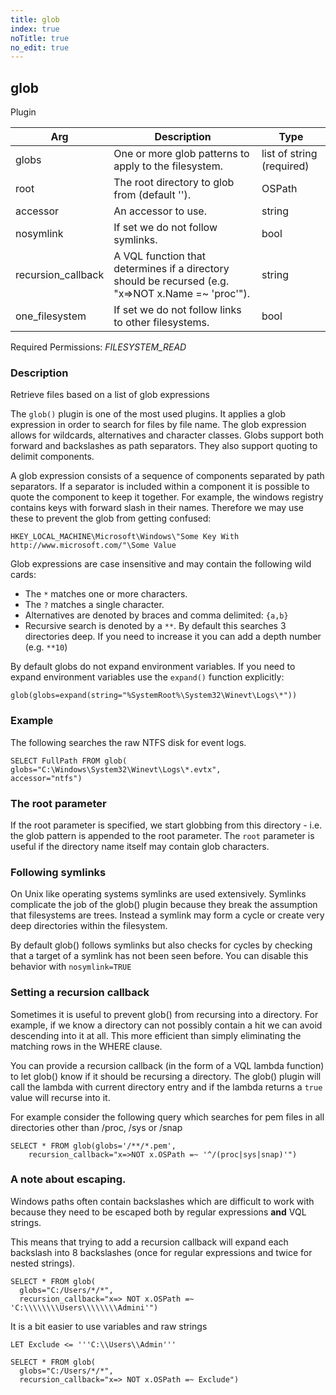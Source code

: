 ```yaml
---
title: glob
index: true
noTitle: true
no_edit: true
---
```




<div class="vql_item"></div>


## glob
<span class='vql_type pull-right page-header'>Plugin</span>



<div class="vqlargs"></div>

Arg | Description | Type
----|-------------|-----
globs|One or more glob patterns to apply to the filesystem.|list of string (required)
root|The root directory to glob from (default '').|OSPath
accessor|An accessor to use.|string
nosymlink|If set we do not follow symlinks.|bool
recursion_callback|A VQL function that determines if a directory should be recursed (e.g. "x=>NOT x.Name =~ 'proc'").|string
one_filesystem|If set we do not follow links to other filesystems.|bool

Required Permissions: 
<i class="linkcolour label pull-right label-success">FILESYSTEM_READ</i>

### Description

Retrieve files based on a list of glob expressions

The `glob()` plugin is one of the most used plugins. It applies a glob
expression in order to search for files by file name. The glob
expression allows for wildcards, alternatives and character
classes. Globs support both forward and backslashes as path
separators. They also support quoting to delimit components.

A glob expression consists of a sequence of components separated by
path separators. If a separator is included within a component it is
possible to quote the component to keep it together. For example, the
windows registry contains keys with forward slash in their
names. Therefore we may use these to prevent the glob from getting
confused:

```
HKEY_LOCAL_MACHINE\Microsoft\Windows\"Some Key With http://www.microsoft.com/"\Some Value
```

Glob expressions are case insensitive and may contain the following wild cards:

* The `*` matches one or more characters.
* The `?` matches a single character.
* Alternatives are denoted by braces and comma delimited: `{a,b}`
* Recursive search is denoted by a `**`. By default this searches 3 directories deep. If you need to increase it you can add a depth number (e.g. `**10`)

By default globs do not expand environment variables. If you need to
expand environment variables use the `expand()` function explicitly:

```vql
glob(globs=expand(string="%SystemRoot%\System32\Winevt\Logs\*"))
```

### Example

The following searches the raw NTFS disk for event logs.

```vql
SELECT FullPath FROM glob(
globs="C:\Windows\System32\Winevt\Logs\*.evtx",
accessor="ntfs")
```

### The root parameter

If the root parameter is specified, we start globbing from this
directory - i.e. the glob pattern is appended to the root
parameter.  The `root` parameter is useful if the directory name
itself may contain glob characters.

### Following symlinks

On Unix like operating systems symlinks are used
extensively. Symlinks complicate the job of the glob() plugin
because they break the assumption that filesystems are
trees. Instead a symlink may form a cycle or create very deep
directories within the filesystem.

By default glob() follows symlinks but also checks for cycles by
checking that a target of a symlink has not been seen before. You
can disable this behavior with `nosymlink=TRUE`

### Setting a recursion callback

Sometimes it is useful to prevent glob() from recursing into a
directory. For example, if we know a directory can not possibly
contain a hit we can avoid descending into it at all. This more
efficient than simply eliminating the matching rows in the WHERE
clause.

You can provide a recursion callback (in the form of a VQL lambda
function) to let glob() know if it should be recursing a
directory. The glob() plugin will call the lambda with current
directory entry and if the lambda returns a `true` value will
recurse into it.

For example consider the following query which searches for pem
files in all directories other than /proc, /sys or /snap

```vql
SELECT * FROM glob(globs='/**/*.pem',
    recursion_callback="x=>NOT x.OSPath =~ '^/(proc|sys|snap)'")
```

### A note about escaping.

Windows paths often contain backslashes which are difficult to
work with because they need to be escaped both by regular
expressions **and** VQL strings.

This means that trying to add a recursion callback will expand
each backslash into 8 backslashes (once for regular expressions
and twice for nested strings).

```vql
SELECT * FROM glob(
  globs="C:/Users/*/*",
  recursion_callback="x=> NOT x.OSPath =~ 'C:\\\\\\\\Users\\\\\\\\Admini'")
```

It is a bit easier to use variables and raw strings

```vql
LET Exclude <= '''C:\\Users\\Admin'''

SELECT * FROM glob(
  globs="C:/Users/*/*",
  recursion_callback="x=> NOT x.OSPath =~ Exclude")
```



